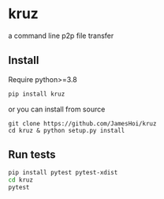 # kruz

a command line p2p file transfer


## Install
Require python>=3.8
```bash
pip install kruz
```
or you can install from source
```
git clone https://github.com/JamesHoi/kruz
cd kruz & python setup.py install
```

## Run tests

```bash
pip install pytest pytest-xdist
cd kruz
pytest
```
